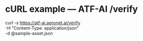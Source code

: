 # cURL example — ATF-AI /verify

curl -s https://atf-ai.agronet.ai/verify \
 -H "Content-Type: application/json" \
 -d @sample-asset.json
